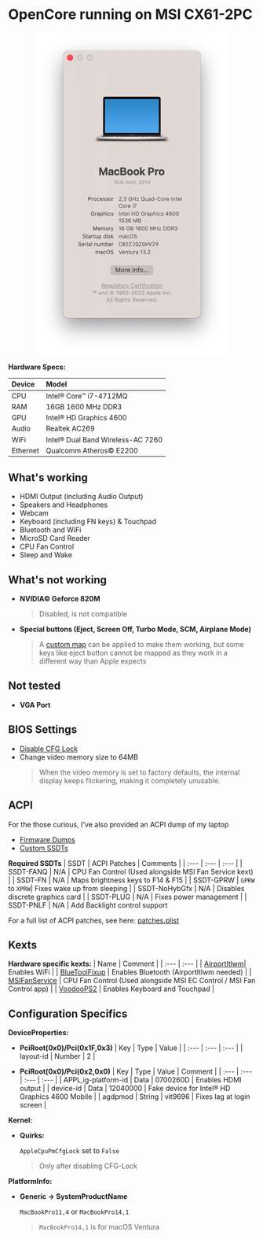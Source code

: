 # OpenCore running on MSI CX61-2PC

<p align="center">
  <img src="/images/about-this-mac.jpg">
</p>

**Hardware Specs:**

| Device | Model |
| :--- | :--- |
| CPU | Intel® Core™ i7-4712MQ |
| RAM | 16GB 1600 MHz DDR3 |
| GPU | Intel® HD Graphics 4600 |
| Audio | Realtek AC269 |
| WiFi | Intel® Dual Band Wireless-AC 7260 |
| Ethernet | Qualcomm Atheros© E2200 |

## What's working

* HDMI Output (including Audio Output)
* Speakers and Headphones
* Webcam
* Keyboard (including FN keys) & Touchpad
* Bluetooth and WiFi
* MicroSD Card Reader
* CPU Fan Control
* Sleep and Wake


## What's not working

* **NVIDIA© Geforce 820M**
  > Disabled, is not compatible
* **Special buttons (Eject, Screen Off, Turbo Mode, SCM, Airplane Mode)**
  > A [custom map](https://github.com/RehabMan/OS-X-Voodoo-PS2-Controller/wiki/How-to-Use-Custom-Keyboard-Mapping) can be applied to make them working, but some keys like eject button cannot be mapped as they work in a different way than Apple expects

## Not tested

* **VGA Port**

## BIOS Settings

* [Disable CFG Lock](https://dortania.github.io/OpenCore-Post-Install/misc/msr-lock.html#what-is-cfg-lock)
* Change video memory size to 64MB
  > When the video memory is set to factory defaults, the internal display keeps flickering, making it completely unusable.

## ACPI

For the those curious, I've also provided an ACPI dump of my laptop

* [Firmware Dumps](/ACPI/ACPI-Dumps/)
* [Custom SSDTs](/ACPI/Custom-SSDTs/)

**Required SSDTs**
| SSDT | ACPI Patches | Comments |
| :--- | :--- | :--- |
| SSDT-FANQ | N/A | CPU Fan Control (Used alongside MSI Fan Service kext) |
| SSDT-FN | N/A | Maps brightness keys to F14 & F15 |
| SSDT-GPRW | `GPRW` to `XPRW`| Fixes wake up from sleeping |
| SSDT-NoHybGfx | N/A | Disables discrete graphics card |
| SSDT-PLUG | N/A | Fixes power management |
| SSDT-PNLF | N/A | Add Backlight control support 

For a full list of ACPI patches, see here: [patches.plist](/ACPI/Custom-SSDTs/patches.plist)

## Kexts

**Hardware specific kexts:**
| Name | Comment |
| :--- | :--- |
| [Airportltlwm](https://github.com/OpenIntelWireless/itlwm)| Enables WiFi |
| [BlueToolFixup](https://github.com/acidanthera/BrcmPatchRAM) | Enables Bluetooth (Airportltlwm needed) |
| [MSIFanService](https://github.com/ivansoriarab/Compiled-MSI-Fan-Service) | CPU Fan Control (Used alongside MSI EC Control / MSI Fan Control app) |
| [VoodooPS2](https://github.com/acidanthera/VoodooPS2) | Enables Keyboard and Touchpad |

## Configuration Specifics

**DeviceProperties:**

* **PciRoot(0x0)/Pci(0x1F,0x3)**
  | Key | Type | Value |
  | :--- | :--- | :--- |
  | layout-id  | Number | 2 |
  
* **PciRoot(0x0)/Pci(0x2,0x0)**
  | Key | Type | Value | Comment |
  | :--- | :--- | :--- | :--- |
  | APPL,ig-platform-id | Data | 0700260D | Enables HDMI output |
  | device-id | Data | 12040000 | Fake device for Intel® HD Graphics 4600 Mobile |
  | agdpmod | String | vit9696 | Fixes lag at login screen |
  
**Kernel:**
* **Quirks:**

  `AppleCpuPmCfgLock` set to `False`
    > Only after disabling CFG-Lock
  
**PlatformInfo:**
  * **Generic -> SystemProductName**
  
    `MacBookPro11,4` or `MacBookPro14,1`
    > `MacBookPro14,1` is for macOS Ventura

